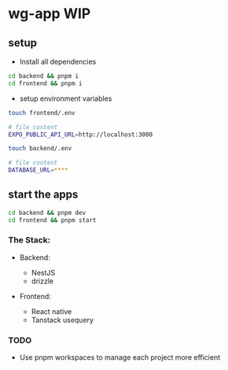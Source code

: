 # wg-app WIP

## setup

- Install all dependencies


```bash
cd backend && pnpm i
cd frontend && pnpm i
```

- setup environment variables

```bash
touch frontend/.env

# file content
EXPO_PUBLIC_API_URL=http://localhost:3000

touch backend/.env

# file content
DATABASE_URL=****
```

## start the apps

```bash
cd backend && pnpm dev
cd frontend && pnpm start
```

### The Stack:

- Backend:
  - NestJS
  - drizzle

- Frontend:
  - React native
  - Tanstack usequery

### TODO

- Use pnpm workspaces to manage each project more efficient
